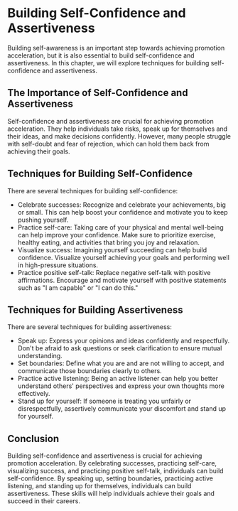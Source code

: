 Building Self-Confidence and Assertiveness
==============================================================================

Building self-awareness is an important step towards achieving promotion acceleration, but it is also essential to build self-confidence and assertiveness. In this chapter, we will explore techniques for building self-confidence and assertiveness.

The Importance of Self-Confidence and Assertiveness
---------------------------------------------------

Self-confidence and assertiveness are crucial for achieving promotion acceleration. They help individuals take risks, speak up for themselves and their ideas, and make decisions confidently. However, many people struggle with self-doubt and fear of rejection, which can hold them back from achieving their goals.

Techniques for Building Self-Confidence
---------------------------------------

There are several techniques for building self-confidence:

* Celebrate successes: Recognize and celebrate your achievements, big or small. This can help boost your confidence and motivate you to keep pushing yourself.
* Practice self-care: Taking care of your physical and mental well-being can help improve your confidence. Make sure to prioritize exercise, healthy eating, and activities that bring you joy and relaxation.
* Visualize success: Imagining yourself succeeding can help build confidence. Visualize yourself achieving your goals and performing well in high-pressure situations.
* Practice positive self-talk: Replace negative self-talk with positive affirmations. Encourage and motivate yourself with positive statements such as "I am capable" or "I can do this."

Techniques for Building Assertiveness
-------------------------------------

There are several techniques for building assertiveness:

* Speak up: Express your opinions and ideas confidently and respectfully. Don't be afraid to ask questions or seek clarification to ensure mutual understanding.
* Set boundaries: Define what you are and are not willing to accept, and communicate those boundaries clearly to others.
* Practice active listening: Being an active listener can help you better understand others' perspectives and express your own thoughts more effectively.
* Stand up for yourself: If someone is treating you unfairly or disrespectfully, assertively communicate your discomfort and stand up for yourself.

Conclusion
----------

Building self-confidence and assertiveness is crucial for achieving promotion acceleration. By celebrating successes, practicing self-care, visualizing success, and practicing positive self-talk, individuals can build self-confidence. By speaking up, setting boundaries, practicing active listening, and standing up for themselves, individuals can build assertiveness. These skills will help individuals achieve their goals and succeed in their careers.
